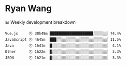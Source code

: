 # Ryan Wang

 <!-- waka-box start -->
📊 Weekly development breakdown
```text
Vue.js     🕓 30h49m ████████████████████░░░░░░░ 74.4%
JavaScript 🕓 4h45m  ███░░░░░░░░░░░░░░░░░░░░░░░░ 11.5%
Java       🕓 1h41m  █░░░░░░░░░░░░░░░░░░░░░░░░░░  4.1%
Other      🕓 1h22m  ▉░░░░░░░░░░░░░░░░░░░░░░░░░░  3.3%
JSON       🕓 1h21m  ▉░░░░░░░░░░░░░░░░░░░░░░░░░░  3.3%
```
<!-- Powered by https://github.com/YouEclipse/waka-box-go . -->
<!-- waka-box end -->